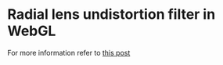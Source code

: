 Radial lens undistortion filter in WebGL
======

For more information refer to [this post](http://marcodiiga.github.io/automatic-camera-calibration)
